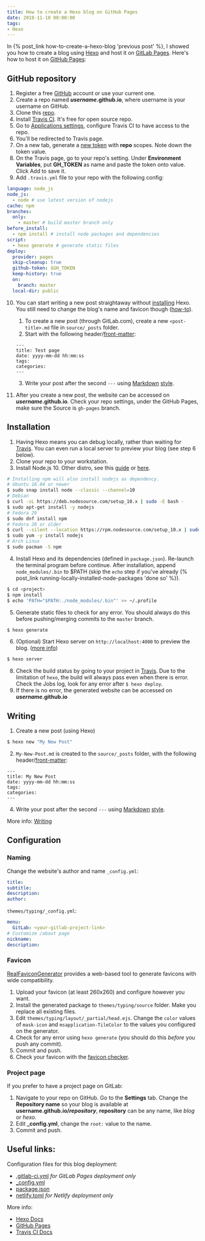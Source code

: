 ```yaml
---
title: How to create a Hexo blog on GitHub Pages
date: 2018-11-10 00:00:00
tags:
- Hexo
---
```


In {% post_link how-to-create-a-hexo-blog 'previous post' %}, I showed you how to create a blog using [Hexo](https://hexo.io) and host it on [GitLab Pages](https://about.gitlab.com/features/pages/). Here's how to host it on [GitHub Pages](https://pages.github.com/):

<!-- more -->

## GitHub repository
1. Register a free [GitHub](https://github.com/join) account or use your current one.
2. Create a repo named <b>*username*.github.io</b>, where username is your username on GitHub.
3. Clone this [repo](https://gitlab.com/curben/blog).
4. Install [Travis CI](https://github.com/marketplace/travis-ci). It's free for open source repo.
5. Go to [Applications settings](https://github.com/settings/installations), configure Travis CI to have access to the repo.
6. You'll be redirected to Travis page.
7. On a new tab, generate a [new token](https://github.com/settings/tokens) with **repo** scopes. Note down the token value.
8. On the Travis page, go to your repo's setting. Under **Environment Variables**, put **GH_TOKEN** as name and paste the token onto value. Click Add to save it.
9. Add `.travis.yml` file to your repo with the following config:

```yml
language: node_js
node_js:
  - node # use latest version of nodejs
cache: npm
branches:
  only:
    - master # build master branch only
before_install:
  - npm install # install node packages and dependencies
script:
  - hexo generate # generate static files
deploy:
  provider: pages
  skip-cleanup: true
  github-token: $GH_TOKEN
  keep-history: true
  on:
    branch: master
  local-dir: public
```

10. You can start writing a new post straightaway without [installing](#installation) Hexo. You still need to change the blog's name and favicon though ([how-to](#naming)).
	1. To create a new post (through GitLab.com), create a new `<post-title>.md` file in `source/_posts` folder.
	2. Start with the following header/[front-matter](https://hexo.io/docs/front-matter):

	```
	---
	title: Test page
	date: yyyy-mm-dd hh:mm:ss
	tags:
	categories:
	---
	```

	3. Write your post after the second `---` using [Markdown](https://guides.github.com/features/mastering-markdown/) [style](https://help.github.com/articles/basic-writing-and-formatting-syntax/).
11. After you create a new post, the website can be accessed on <b>*username*.github.io</b>. Check your repo settings, under the GitHub Pages, make sure the Source is `gh-pages` branch.

## Installation
1. Having Hexo means you can debug locally, rather than waiting for [Travis](https://travis-ci.com/). You can even run a local server to preview your blog (see step 6 below).
2. Clone your repo to your workstation.
3. Install Node.js 10. Other distro, see this [guide](https://nodejs.org/en/download/package-manager/) or [here](https://github.com/nodesource/distributions).

```bash
# Installing npm will also install nodejs as dependency.
# Ubuntu 16.04 or newer
$ sudo snap install node --classic --channel=10
# Debian
$ curl -sL https://deb.nodesource.com/setup_10.x | sudo -E bash -
$ sudo apt-get install -y nodejs
# Fedora 29
$ sudo dnf install npm
# Fedora 28 or older
$ curl --silent --location https://rpm.nodesource.com/setup_10.x | sudo bash -
$ sudo yum -y install nodejs
# Arch Linux
$ sudo pacman -S npm
```

4. Install Hexo and its dependencies (defined in `package.json`). Re-launch the terminal program before continue. After installation, append `node_modules/.bin` to $PATH (skip the `echo` step if you've already {% post_link running-locally-installed-node-packages 'done so' %}).

```bash
$ cd <project>
$ npm install
$ echo 'PATH="$PATH:./node_modules/.bin"' >> ~/.profile
```

5. Generate static files to check for any error. You should always do this before pushing/merging commits to the `master` branch.

```bash
$ hexo generate
```

6. (Optional) Start Hexo server on `http://localhost:4000` to preview the blog. ([more info](https://hexo.io/docs/server))

```bash
$ hexo server
```

8. Check the build status by going to your project in [Travis](https://travis-ci.com/). Due to the limitation of `hexo`, the build will always pass even when there is error. Check the Jobs log, look for any error after `$ hexo deploy`. 
9.  If there is no error, the generated website can be accessed on <b>*username*.github.io</b>

## Writing
1. Create a new post (using Hexo)

``` bash
$ hexo new "My New Post"
```

2. `My-New-Post.md` is created to the `source/_posts` folder, with the following header/[front-matter](https://hexo.io/docs/front-matter):

```
---
title: My New Post
date: yyyy-mm-dd hh:mm:ss
tags:
categories:
---
```

4. Write your post after the second `---` using [Markdown](https://about.gitlab.com/handbook/product/technical-writing/markdown-guide/) [style](https://docs.gitlab.com/ee/user/markdown.html).

More info: [Writing](https://hexo.io/docs/writing.html)

## Configuration
### Naming
Change the website's author and name
`_config.yml`:

```yml
title:
subtitle:
description:
author:
```

`themes/typing/_config.yml`:

```yml
menu:
  GitLab: <your-gitlab-project-link>
# Customize /about page
nickname: 
description: 
```

### Favicon
[RealFaviconGenerator](https://realfavicongenerator.net/) provides a web-based tool to generate favicons with wide compatibility.

1. Upload your favicon (at least 260x260) and configure however you want.
1. Install the generated package to `themes/typing/source` folder. Make you replace all existing files.
1. Edit `themes/typing/layout/_partial/head.ejs`. Change the `color` values of `mask-icon` and `msapplication-TileColor` to the values you configured on the generator.
1. Check for any error using `hexo generate` (you should do this *before* you push any commit).
1. Commit and push.
1. Check your favicon with the [favicon checker](https://realfavicongenerator.net/favicon_checker).

### Project page
If you prefer to have a project page on GitLab:

1. Navigate to your repo on GitHub. Go to the **Settings** tab. Change the **Repository name** so your blog is available at <b>username.github.io/*repository*</b>,  **repository** can be any name, like *blog* or *hexo*.
1. Edit **_config.yml**, change the `root:` value to the name.
1. Commit and push.

## Useful links:
Configuration files for this blog deployment:

- [.gitlab-ci.yml](https://gitlab.com/curben/blog/blob/master/.gitlab-ci.yml) *for GitLab Pages deployment only*
- [_config.yml](https://gitlab.com/curben/blog/blob/master/_config.yml)
- [package.json](https://gitlab.com/curben/blog/blob/master/package.json)
- [netlify.toml](https://gitlab.com/curben/blog/blob/master/netlify.toml) *for Netlify deployment only*

More info:

- [Hexo Docs](https://hexo.io/docs/)
- [GitHub Pages](https://help.github.com/categories/github-pages-basics/)
- [Travis CI Docs](https://docs.travis-ci.com/user/tutorial/)
